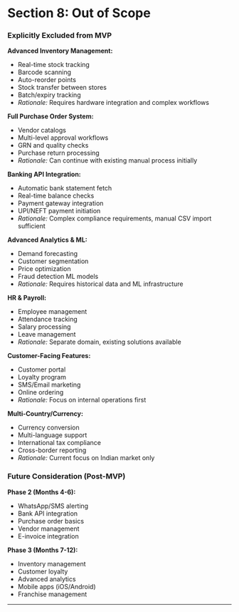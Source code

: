 # Section 8: Out of Scope

### Explicitly Excluded from MVP

**Advanced Inventory Management:**
- Real-time stock tracking
- Barcode scanning
- Auto-reorder points
- Stock transfer between stores
- Batch/expiry tracking
- *Rationale:* Requires hardware integration and complex workflows

**Full Purchase Order System:**
- Vendor catalogs
- Multi-level approval workflows  
- GRN and quality checks
- Purchase return processing
- *Rationale:* Can continue with existing manual process initially

**Banking API Integration:**
- Automatic bank statement fetch
- Real-time balance checks
- Payment gateway integration
- UPI/NEFT payment initiation
- *Rationale:* Complex compliance requirements, manual CSV import sufficient

**Advanced Analytics & ML:**
- Demand forecasting
- Customer segmentation
- Price optimization
- Fraud detection ML models
- *Rationale:* Requires historical data and ML infrastructure

**HR & Payroll:**
- Employee management
- Attendance tracking
- Salary processing
- Leave management
- *Rationale:* Separate domain, existing solutions available

**Customer-Facing Features:**
- Customer portal
- Loyalty program
- SMS/Email marketing
- Online ordering
- *Rationale:* Focus on internal operations first

**Multi-Country/Currency:**
- Currency conversion
- Multi-language support
- International tax compliance
- Cross-border reporting
- *Rationale:* Current focus on Indian market only

### Future Consideration (Post-MVP)

**Phase 2 (Months 4-6):**
- WhatsApp/SMS alerting
- Bank API integration  
- Purchase order basics
- Vendor management
- E-invoice integration

**Phase 3 (Months 7-12):**
- Inventory management
- Customer loyalty
- Advanced analytics
- Mobile apps (iOS/Android)
- Franchise management

---
